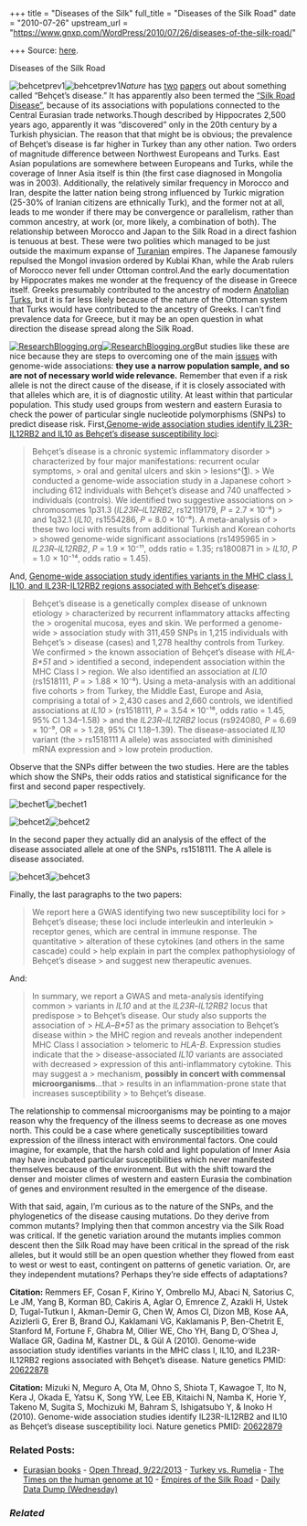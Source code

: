 +++
title = "Diseases of the Silk"
full_title = "Diseases of the Silk Road"
date = "2010-07-26"
upstream_url = "https://www.gnxp.com/WordPress/2010/07/26/diseases-of-the-silk-road/"

+++
Source: [here](https://www.gnxp.com/WordPress/2010/07/26/diseases-of-the-silk-road/).

Diseases of the Silk Road

![behcetprev1](https://i0.wp.com/blogs.discovermagazine.com/gnxp/files/2010/07/behcetprev1-277x300.png?resize=277%2C300)![behcetprev1](https://i0.wp.com/blogs.discovermagazine.com/gnxp/files/2010/07/behcetprev1-277x300.png?resize=277%2C300)*Nature* has [two](http://www.nature.com/ng/journal/vaop/ncurrent/full/ng.625.html) [papers](http://www.nature.com/ng/journal/vaop/ncurrent/abs/ng.624.html) out about something called “Behçet’s disease.” It has apparently also been termed the [“Silk Road Disease”](http://www.ncbi.nlm.nih.gov/pmc/articles/PMC1771837/), because of its associations with populations connected to the Central Eurasian trade networks.Though described by Hippocrates 2,500 years ago, apparently it was “discovered” only in the 20th century by a Turkish physician. The reason that that might be is obvious; the prevalence of Behçet’s disease is far higher in Turkey than any other nation. Two orders of magnitude difference between Northwest Europeans and Turks. East Asian populations are somewhere between Europeans and Turks, while the coverage of Inner Asia itself is thin (the first case diagnosed in Mongolia was in 2003). Additionally, the relatively similar frequency in Morocco and Iran, despite the latter nation being strong influenced by Turkic migration (25-30% of Iranian citizens are ethnically Turk), and the former not at all, leads to me wonder if there may be convergence or parallelism, rather than common ancestry, at work (or, more likely, a combination of both). The relationship between Morocco and Japan to the Silk Road in a direct fashion is tenuous at best. These were two polities which managed to be just outside the maximum expanse of [Turanian](https://en.wikipedia.org/wiki/Turan) empires. The Japanese famously repulsed the Mongol invasion ordered by Kublai Khan, while the Arab rulers of Morocco never fell under Ottoman control.And the early documentation by Hippocrates makes me wonder at the frequency of the disease in Greece itself. Greeks presumably contributed to the ancestry of modern [Anatolian Turks](http://blogs.discovermagazine.com/gnxp/2009/06/what-it-means-to-be-a-turk/), but it is far less likely because of the nature of the Ottoman system that Turks would have contributed to the ancestry of Greeks. I can’t find prevalence data for Greece, but it may be an open question in what direction the disease spread along the Silk Road.

[![ResearchBlogging.org](https://i0.wp.com/www.researchblogging.org/public/citation_icons/rb2_large_gray.png?w=640)![ResearchBlogging.org](https://i0.wp.com/www.researchblogging.org/public/citation_icons/rb2_large_gray.png?w=640)](http://www.researchblogging.org)But studies like these are nice because they are steps to overcoming one of the main [issues](http://blogs.discovermagazine.com/gnxp/2010/07/personal-genomics-the-state/) with genome-wide associations: **they use a narrow population sample, and so are not of necessary world wide relevance.** Remember that even if a risk allele is not the direct cause of the disease, if it is closely associated with that alleles which are, it is of diagnostic utility. At least within that particular population. This study used groups from western and eastern Eurasia to check the power of particular single nucleotide polymorphisms (SNPs) to predict disease risk. First,[Genome-wide association studies identify IL23R-IL12RB2 and IL10 as Behçet’s disease susceptibility loci](http://www.nature.com/ng/journal/vaop/ncurrent/abs/ng.624.html):

> Behçet’s disease is a chronic systemic inflammatory disorder > characterized by four major manifestations: recurrent ocular symptoms, > oral and genital ulcers and skin > lesions^([1](http://www.nature.com/ng/journal/vaop/ncurrent/full/ng.624.html#ref1 "Kaklamani, V.G., Vaiopoulos, G. & Kaklamanis, P.G. Behcet's disease. Semin. Arthritis Rheum. 27, 197-217 (1998).")). > We conducted a genome-wide association study in a Japanese cohort > including 612 individuals with Behçet’s disease and 740 unaffected > individuals (controls). We identified two suggestive associations on > chromosomes 1p31.3 (*IL23R*–*IL12RB2*, rs12119179, *P* = 2.7 × 10⁻⁸) > and 1q32.1 (*IL10*, rs1554286, *P* = 8.0 × 10⁻⁸). A meta-analysis of > these two loci with results from additional Turkish and Korean cohorts > showed genome-wide significant associations (rs1495965 in > *IL23R*–*IL12RB2*, *P* = 1.9 × 10⁻¹¹, odds ratio = 1.35; rs1800871 in > *IL10*, *P* = 1.0 × 10⁻¹⁴, odds ratio = 1.45).

And, [Genome-wide association study identifies variants in the MHC class I, IL10, and IL23R-IL12RB2 regions associated with Behçet’s disease](http://www.nature.com/ng/journal/vaop/ncurrent/full/ng.625.html):

> Behçet’s disease is a genetically complex disease of unknown etiology > characterized by recurrent inflammatory attacks affecting the > orogenital mucosa, eyes and skin. We performed a genome-wide > association study with 311,459 SNPs in 1,215 individuals with Behçet’s > disease (cases) and 1,278 healthy controls from Turkey. We confirmed > the known association of Behçet’s disease with *HLA-B\*51* and > identified a second, independent association within the MHC Class I > region. We also identified an association at *IL10* (rs1518111, *P* = > 1.88 × 10⁻⁸). Using a meta-analysis with an additional five cohorts > from Turkey, the Middle East, Europe and Asia, comprising a total of > 2,430 cases and 2,660 controls, we identified associations at *IL10* > (rs1518111, *P* = 3.54 × 10⁻¹⁸, odds ratio = 1.45, 95% CI 1.34–1.58) > and the *IL23R*–*IL12RB2* locus (rs924080, *P* = 6.69 × 10⁻⁹, OR = > 1.28, 95% CI 1.18–1.39). The disease-associated *IL10* variant (the > rs1518111 A allele) was associated with diminished mRNA expression and > low protein production.

Observe that the SNPs differ between the two studies. Here are the tables which show the SNPs, their odds ratios and statistical significance for the first and second paper respectively.

![bechet1](https://i0.wp.com/blogs.discovermagazine.com/gnxp/files/2010/07/bechet1.png?resize=600%2C230)![bechet1](https://i0.wp.com/blogs.discovermagazine.com/gnxp/files/2010/07/bechet1.png?resize=600%2C230)

![behcet2](https://i0.wp.com/blogs.discovermagazine.com/gnxp/files/2010/07/behcet2.png?resize=600%2C411)![behcet2](https://i0.wp.com/blogs.discovermagazine.com/gnxp/files/2010/07/behcet2.png?resize=600%2C411)

In the second paper they actually did an analysis of the effect of the disease associated allele at one of the SNPs, rs1518111. The A allele is disease associated.

![behcet3](https://i0.wp.com/blogs.discovermagazine.com/gnxp/files/2010/07/behcet3.png?resize=600%2C147)![behcet3](https://i0.wp.com/blogs.discovermagazine.com/gnxp/files/2010/07/behcet3.png?resize=600%2C147)

Finally, the last paragraphs to the two papers:

> We report here a GWAS identifying two new susceptibility loci for > Behçet’s disease; these loci include interleukin and interleukin > receptor genes, which are central in immune response. The quantitative > alteration of these cytokines (and others in the same cascade) could > help explain in part the complex pathophysiology of Behçet’s disease > and suggest new therapeutic avenues.

And:

> In summary, we report a GWAS and meta-analysis identifying common > variants in *IL10* and at the *IL23R*–*IL12RB2* locus that predispose > to Behçet’s disease. Our study also supports the association of > *HLA*–*B\*51* as the primary association to Behçet’s disease within > the MHC region and reveals another independent MHC Class I association > telomeric to *HLA-B*. Expression studies indicate that the > disease-associated *IL10* variants are associated with decreased > expression of this anti-inflammatory cytokine. This may suggest a > mechanism, **possibly in concert with commensal microorganisms**…that > results in an inflammation-prone state that increases susceptibility > to Behçet’s disease.

The relationship to commensal microorganisms may be pointing to a major reason why the frequency of the illness seems to decrease as one moves north. This could be a case where genetically susceptibilities toward expression of the illness interact with environmental factors. One could imagine, for example, that the harsh cold and light population of Inner Asia may have incubated particular susceptibilities which never manifested themselves because of the environment. But with the shift toward the denser and moister climes of western and eastern Eurasia the combination of genes and environment resulted in the emergence of the disease.

With that said, again, I’m curious as to the nature of the SNPs, and the phylogenetics of the disease causing mutations. Do they derive from common mutants? Implying then that common ancestry via the Silk Road was critical. If the genetic variation around the mutants implies common descent then the Silk Road may have been critical in the spread of the risk alleles, but it would still be an open question whether they flowed from east to west or west to east, contingent on patterns of genetic variation. Or, are they independent mutations? Perhaps they’re side effects of adaptations?

**Citation:** Remmers EF, Cosan F, Kirino Y, Ombrello MJ, Abaci N, Satorius C, Le JM, Yang B, Korman BD, Cakiris A, Aglar O, Emrence Z, Azakli H, Ustek D, Tugal-Tutkun I, Akman-Demir G, Chen W, Amos CI, Dizon MB, Kose AA, Azizlerli G, Erer B, Brand OJ, Kaklamani VG, Kaklamanis P, Ben-Chetrit E, Stanford M, Fortune F, Ghabra M, Ollier WE, Cho YH, Bang D, O’Shea J, Wallace GR, Gadina M, Kastner DL, & Gül A (2010). Genome-wide association study identifies variants in the MHC class I, IL10, and IL23R-IL12RB2 regions associated with Behçet’s disease. Nature genetics PMID: [20622878](http://www.ncbi.nlm.nih.gov/pubmed/20622878)

**Citation:** Mizuki N, Meguro A, Ota M, Ohno S, Shiota T, Kawagoe T, Ito N, Kera J, Okada E, Yatsu K, Song YW, Lee EB, Kitaichi N, Namba K, Horie Y, Takeno M, Sugita S, Mochizuki M, Bahram S, Ishigatsubo Y, & Inoko H (2010). Genome-wide association studies identify IL23R-IL12RB2 and IL10 as Behçet’s disease susceptibility loci. Nature genetics PMID: [20622879](http://www.ncbi.nlm.nih.gov/pubmed/20622879)

### Related Posts:

- [Eurasian
  books](https://www.gnxp.com/WordPress/2009/09/13/eurasian-books/) - [Open Thread,
  9/22/2013](https://www.gnxp.com/WordPress/2013/09/22/open-thread-9222013/) - [Turkey vs.
  Rumelia](https://www.gnxp.com/WordPress/2011/12/04/turkey-vs-rumelia/) - [The Times on the human genome at
  10](https://www.gnxp.com/WordPress/2010/06/14/the-times-on-the-human-genome-at-10/) - [Empires of the Silk
  Road](https://www.gnxp.com/WordPress/2009/08/30/empires-of-the-silk-road/) - [Daily Data Dump
  (Wednesday)](https://www.gnxp.com/WordPress/2010/04/28/daily-data-dump-wednesday-2/)

### *Related*

[](https://www.addtoany.com/add_to/facebook?linkurl=https%3A%2F%2Fwww.gnxp.com%2FWordPress%2F2010%2F07%2F26%2Fdiseases-of-the-silk-road%2F&linkname=Diseases%20of%20the%20Silk%20Road "Facebook")[](https://www.addtoany.com/add_to/twitter?linkurl=https%3A%2F%2Fwww.gnxp.com%2FWordPress%2F2010%2F07%2F26%2Fdiseases-of-the-silk-road%2F&linkname=Diseases%20of%20the%20Silk%20Road "Twitter")[](https://www.addtoany.com/add_to/email?linkurl=https%3A%2F%2Fwww.gnxp.com%2FWordPress%2F2010%2F07%2F26%2Fdiseases-of-the-silk-road%2F&linkname=Diseases%20of%20the%20Silk%20Road "Email")[](https://www.addtoany.com/share)
